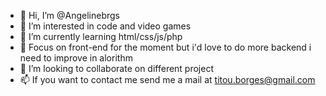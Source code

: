- 👋 Hi, I’m @Angelinebrgs
- 👀 I’m interested in code and video games
- 🌱 I’m currently learning html/css/js/php
- 🌹  Focus on front-end for the moment but i'd love to do more backend i need to improve in alorithm 
- 💞️ I’m looking to collaborate on different project
- 📫 If you want to contact me send me a mail at titou.borges@gmail.com
<!---
Angelinebrgs/Angelinebrgs is a ✨ special ✨ repository because its `README.md` (this file) appears on your GitHub profile.
You can click the Preview link to take a look at your changes.
--->
